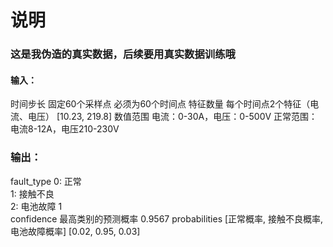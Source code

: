 # 说明
### 这是我伪造的真实数据，后续要用真实数据训练哦
####  输入：
时间步长	固定60个采样点	必须为60个时间点
特征数量	每个时间点2个特征（电流、电压）	[10.23, 219.8]
数值范围	电流：0-30A，电压：0-500V	正常范围：电流8-12A，电压210-230V

### 输出：
fault_type	0: 正常	
1: 接触不良		
2: 电池故障	1	
confidence	最高类别的预测概率	0.9567
probabilities	[正常概率, 接触不良概率, 电池故障概率]	[0.02, 0.95, 0.03]